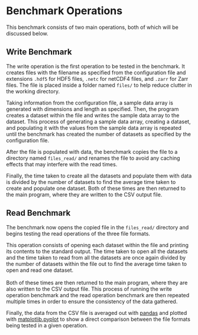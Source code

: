 # Benchmark Operations

This benchmark consists of two main operations, both of which will be discussed below.

## Write Benchmark

The write operation is the first operation to be tested in the benchmark. It creates files with the filename as
specified from the configuration file and extensions `.hdf5` for HDF5 files, `.netc` for netCDF4 files, and `.zarr` for
Zarr files. The file is placed inside a folder named `files/` to help reduce clutter in the working directory.

Taking information from the configuration file, a sample data array is generated with dimensions and length as
specified. Then, the program creates a dataset within the file and writes the sample data array to the dataset. This
process of generating a sample data array, creating a dataset, and populating it with the values from the sample data
array is repeated until the benchmark has created the number of datasets as specified by the configuration file.

After the file is populated with data, the benchmark copies the file to a directory named `files_read/` and renames the
file to avoid any caching effects that may interfere with the read times.

Finally, the time taken to create all the datasets and populate them with data is divided by the number of datasets to
find the average time taken to create and populate one dataset. Both of these times are then returned to the main
program, where they are written to the CSV output file.

## Read Benchmark

The benchmark now opens the copied file in the `files_read/` directory and begins testing the read operations of the
three file formats.

This operation consists of opening each dataset within the file and printing its contents to the standard output. The
time taken to open all the datasets and the time taken to read from all the datasets are once again divided by the
number of datasets within the file out to find the average time taken to open and read one dataset. <br><br> Both of
these times are then returned to the main program, where they are also written to the CSV output file. This process of
running the write operation benchmark and the read operation benchmark are then repeated multiple times in order to
ensure the consistency of the data gathered.

Finally, the data from the CSV file is averaged out with [pandas](https://github.com/pandas-dev/pandas) and plotted
with [matplotlib.pyplot](https://github.com/matplotlib/matplotlib) to show a direct comparison between the file formats
being tested in a given operation.
